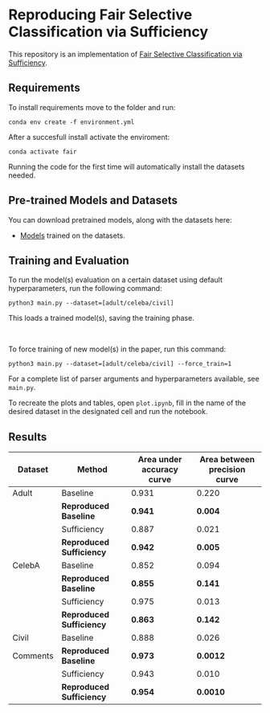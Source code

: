 # Reproducing Fair Selective Classification via Sufficiency

This repository is an implementation of [Fair Selective Classification via Sufficiency](https://proceedings.mlr.press/v139/lee21b.html). 

## Requirements

To install requirements move to the folder and run:

```setup
conda env create -f environment.yml
```
After a succesfull install activate the enviroment:

```activate
conda activate fair
```
Running the code for the first time will automatically install the datasets needed.


## Pre-trained Models and Datasets

You can download pretrained models, along with the datasets here:

- [Models](https://drive.google.com/drive/folders/1n8oiE18bKkSpZEUA3jC2Q81H6hW1Mhhh?usp=sharing) trained on the datasets. 


## Training and Evaluation

To run the model(s) evaluation on a certain dataset using default hyperparameters, run the following command:

```
python3 main.py --dataset=[adult/celeba/civil]
```
This loads a trained model(s), saving the training phase. 

<br>

To force training of new model(s) in the paper, run this command:

```train
python3 main.py --dataset=[adult/celeba/civil] --force_train=1
```

For a complete list of parser arguments and hyperparameters available, see `main.py`.

To recreate the plots and tables, open `plot.ipynb`, fill in the name of the desired dataset in the designated cell and run the notebook.


## Results
| Dataset  | Method                 | Area under accuracy curve | Area between precision curve |
|----------|------------------------|---------------------------|------------------------------|
| Adult    | Baseline               | 0.931                     | 0.220                        |
|          | **Reproduced Baseline**    | **0.941**                     | **0.004**                       |
|          | Sufficiency            | 0.887                     | 0.021                        |
|          | **Reproduced Sufficiency** | **0.942**                     | **0.005**                        |
| CelebA   | Baseline               | 0.852                     | 0.094                        |
|          | **Reproduced Baseline**    | **0.855**                     | **0.141**                        |
|          | Sufficiency            | 0.975                     | 0.013                        |
|          | **Reproduced Sufficiency** | **0.863**                     | **0.142**                        |
| Civil    | Baseline               | 0.888                     | 0.026                        |
| Comments | **Reproduced Baseline**    | **0.973**                     | **0.0012**                       |
|          | Sufficiency            | 0.943                     | 0.010                        |
|          | **Reproduced Sufficiency** | **0.954**                     | **0.0010**                       |
